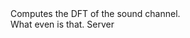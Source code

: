 <function name="FFT" parent="IGModAudioChannel" type="classfunc">
	<description>
		Computes the DFT of the sound channel.<br>
		What even is that.
		<added version="0.7"></added>
	</description>
	<realm>Server</realm>
	<args>
		<arg name="output" type="table"></arg>
		<arg name="fft" type="number"></arg>
	</args>
</function>